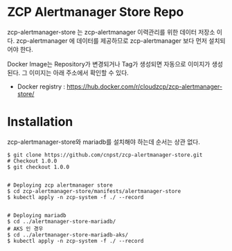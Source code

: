 # ZCP Alertmanager Store Repo

zcp-alertmanager-store 는 zcp-alertmanager 이력관리를 위한 데이터 저장소 이다.
zcp-alertmanager 에 데이터를 제공하므로 zcp-alertmanager 보다 먼저 설치되어야 한다.

Docker Image는 Repository가 변경되거나 Tag가 생성되면 자동으로 이미지가 생성된다. 
그 이미지는 아래 주소에서 확인할 수 있다. 

- Docker registry : https://hub.docker.com/r/cloudzcp/zcp-alertmanager-store/

# Installation

zcp-alertmanager-store와 mariadb를 설치해야 하는데 순서는 상관 없다.  


```
$ git clone https://github.com/cnpst/zcp-alertmanager-store.git
# Checkout 1.0.0 
$ git checkout 1.0.0
 
 
# Deploying zcp alertmanager store
$ cd zcp-alertmanager-store/manifests/alertmanager-store
$ kubectl apply -n zcp-system -f ./ --record
 
 
# Deploying mariadb
$ cd ../alertmanager-store-mariadb/
# AKS 인 경우
$ cd ../alertmanager-store-mariadb-aks/
$ kubectl apply -n zcp-system -f ./ --record

```

